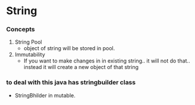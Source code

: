 # String 

### Concepts
1. String Pool
   - object of string will be stored in pool.
2. Immutability
   - If you want to make changes in in existing string.. it will not do that.. instead it will create a new object of that string
  
### to deal with this java has stringbuilder class
- StringBhilder in mutable.
